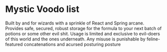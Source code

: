 # Mystic Voodo list
Built by and for wizards with a sprinkle of React and Spring arcane.
Provides safe, secured, robust storage for the formula to your next batch of potions or some other evil shit. 
Usage is limited and exclusive to evil-doers of this world and the ones underneath. Any misuse is punishable by feline-featured concatenations and acursed posturing posture 
